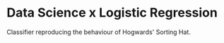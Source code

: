 # Data Science x Logistic Regression
Classifier reproducing the behaviour of Hogwards' Sorting Hat.
